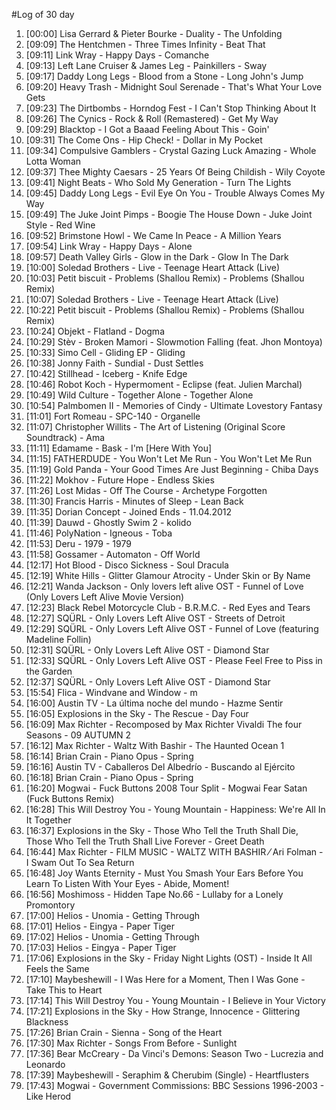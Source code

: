#Log of 30 day

1. [00:00] Lisa Gerrard & Pieter Bourke - Duality - The Unfolding
1. [09:09] The Hentchmen - Three Times Infinity - Beat That
1. [09:11] Link Wray - Happy Days - Comanche
1. [09:13] Left Lane Cruiser & James Leg - Painkillers - Sway
1. [09:17] Daddy Long Legs - Blood from a Stone - Long John's Jump
1. [09:20] Heavy Trash - Midnight Soul Serenade - That's What Your Love Gets
1. [09:23] The Dirtbombs - Horndog Fest - I Can't Stop Thinking About It
1. [09:26] The Cynics - Rock & Roll (Remastered) - Get My Way
1. [09:29] Blacktop - I Got a Baaad Feeling About This - Goin'
1. [09:31] The Come Ons - Hip Check! - Dollar in My Pocket
1. [09:34] Compulsive Gamblers - Crystal Gazing Luck Amazing - Whole Lotta Woman
1. [09:37] Thee Mighty Caesars - 25 Years Of Being Childish - Wily Coyote
1. [09:41] Night Beats - Who Sold My Generation - Turn The Lights
1. [09:45] Daddy Long Legs - Evil Eye On You - Trouble Always Comes My Way
1. [09:49] The Juke Joint Pimps - Boogie The House Down - Juke Joint Style - Red Wine
1. [09:52] Brimstone Howl - We Came In Peace - A Million Years
1. [09:54] Link Wray - Happy Days - Alone
1. [09:57] Death Valley Girls - Glow in the Dark - Glow In The Dark
1. [10:00] Soledad Brothers - Live - Teenage Heart Attack (Live)
1. [10:03] Petit biscuit - Problems (Shallou Remix) - Problems (Shallou Remix)
1. [10:07] Soledad Brothers - Live - Teenage Heart Attack (Live)
1. [10:22] Petit biscuit - Problems (Shallou Remix) - Problems (Shallou Remix)
1. [10:24] Objekt - Flatland - Dogma
1. [10:29] Stèv - Broken Mamori - Slowmotion Falling (feat. Jhon Montoya)
1. [10:33] Simo Cell - Gliding EP - Gliding
1. [10:38] Jonny Faith - Sundial - Dust Settles
1. [10:42] Stillhead - Iceberg - Knife Edge
1. [10:46] Robot Koch - Hypermoment - Eclipse (feat. Julien Marchal)
1. [10:49] Wild Culture - Together Alone - Together Alone
1. [10:54] Palmbomen II - Memories of Cindy - Ultimate Lovestory Fantasy
1. [11:01] Fort Romeau - SPC-140 - Organelle
1. [11:07] Christopher Willits - The Art of Listening (Original Score Soundtrack) - Ama
1. [11:11] Edamame - Bask - I'm [Here With You]
1. [11:15] FATHERDUDE - You Won't Let Me Run - You Won't Let Me Run
1. [11:19] Gold Panda - Your Good Times Are Just Beginning - Chiba Days
1. [11:22] Mokhov - Future Hope - Endless Skies
1. [11:26] Lost Midas - Off The Course - Archetype Forgotten
1. [11:30] Francis Harris - Minutes of Sleep - Lean Back
1. [11:35] Dorian Concept - Joined Ends - 11.04.2012
1. [11:39] Dauwd - Ghostly Swim 2 - kolido
1. [11:46] PolyNation - Igneous - Toba
1. [11:53] Deru - 1979 - 1979
1. [11:58] Gossamer - Automaton - Off World
1. [12:17] Hot Blood - Disco Sickness - Soul Dracula
1. [12:19] White Hills - Glitter Glamour Atrocity - Under Skin or By Name
1. [12:21] Wanda Jackson - Only lovers left alive OST - Funnel of Love (Only Lovers Left Alive Movie Version)
1. [12:23] Black Rebel Motorcycle Club - B.R.M.C. - Red Eyes and Tears
1. [12:27] SQÜRL - Only Lovers Left Alive OST - Streets of Detroit
1. [12:29] SQÜRL - Only Lovers Left Alive OST - Funnel of Love (featuring Madeline Follin)
1. [12:31] SQÜRL - Only Lovers Left Alive OST - Diamond Star
1. [12:33] SQÜRL - Only Lovers Left Alive OST - Please Feel Free to Piss in the Garden
1. [12:37] SQÜRL - Only Lovers Left Alive OST - Diamond Star
1. [15:54] Flica - Windvane and Window - m
1. [16:00] Austin TV - La última noche del mundo - Hazme Sentir
1. [16:05] Explosions in the Sky - The Rescue - Day Four
1. [16:09] Max Richter - Recomposed by Max Richter Vivaldi The four Seasons - 09 AUTUMN 2
1. [16:12] Max Richter - Waltz With Bashir - The Haunted Ocean 1
1. [16:14] Brian Crain - Piano Opus - Spring
1. [16:16] Austin TV - Caballeros Del Albedrío - Buscando al Ejército
1. [16:18] Brian Crain - Piano Opus - Spring
1. [16:20] Mogwai - Fuck Buttons 2008 Tour Split - Mogwai Fear Satan (Fuck Buttons Remix)
1. [16:28] This Will Destroy You - Young Mountain - Happiness: We're All In It Together
1. [16:37] Explosions in the Sky - Those Who Tell the Truth Shall Die, Those Who Tell the Truth Shall Live Forever - Greet Death
1. [16:44] Max Richter - FILM MUSIC - WALTZ WITH BASHIR ⁄ Ari Folman - I Swam Out To Sea   Return
1. [16:48] Joy Wants Eternity - Must You Smash Your Ears Before You Learn To Listen With Your Eyes - Abide, Moment!
1. [16:56] Moshimoss - Hidden Tape No.66 - Lullaby for a Lonely Promontory
1. [17:00] Helios - Unomia - Getting Through
1. [17:01] Helios - Eingya - Paper Tiger
1. [17:02] Helios - Unomia - Getting Through
1. [17:03] Helios - Eingya - Paper Tiger
1. [17:06] Explosions in the Sky - Friday Night Lights (OST) - Inside It All Feels the Same
1. [17:10] Maybeshewill - I Was Here for a Moment, Then I Was Gone - Take This to Heart
1. [17:14] This Will Destroy You - Young Mountain - I Believe in Your Victory
1. [17:21] Explosions in the Sky - How Strange, Innocence - Glittering Blackness
1. [17:26] Brian Crain - Sienna - Song of the Heart
1. [17:30] Max Richter - Songs From Before - Sunlight
1. [17:36] Bear McCreary - Da Vinci's Demons: Season Two - Lucrezia and Leonardo
1. [17:39] Maybeshewill - Seraphim & Cherubim (Single) - Heartflusters
1. [17:43] Mogwai - Government Commissions: BBC Sessions 1996-2003 - Like Herod
